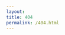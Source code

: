 ```yaml
---
layout: 
title: 404
permalink: /404.html
---
```


<body>
    <script type="text/javascript" src="http://www.qq.com/404/search_children.js" charset="utf-8" homePageUrl="http://codecooker.cn" homePageName="回到我的主页"></script>
</body>


